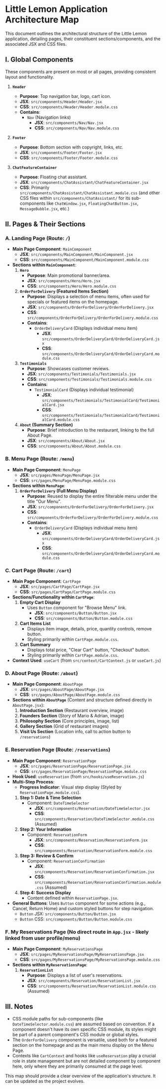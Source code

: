 # Little Lemon Application Architecture Map

This document outlines the architectural structure of the Little Lemon application, detailing pages, their constituent sections/components, and the associated JSX and CSS files.

## I. Global Components

These components are present on most or all pages, providing consistent layout and functionality.

1.  **`Header`**
    *   **Purpose**: Top navigation bar, logo, cart icon.
    *   **JSX**: `src/components/Header/Header.jsx`
    *   **CSS**: `src/components/Header/Header.module.css`
    *   **Contains**:
        *   `Nav` (Navigation links)
            *   **JSX**: `src/components/Nav/Nav.jsx`
            *   **CSS**: `src/components/Nav/Nav.module.css`

2.  **`Footer`**
    *   **Purpose**: Bottom section with copyright, links, etc.
    *   **JSX**: `src/components/Footer/Footer.jsx`
    *   **CSS**: `src/components/Footer/Footer.module.css`

3.  **`ChatFeatureContainer`**
    *   **Purpose**: Floating chat assistant.
    *   **JSX**: `src/components/ChatAssistant/ChatFeatureContainer.jsx`
    *   **CSS**: Primarily `src/components/ChatAssistant/ChatAssistant.module.css` (and other CSS files within `src/components/ChatAssistant/` for its sub-components like `ChatWindow.jsx`, `FloatingChatButton.jsx`, `MessageBubble.jsx`, etc.)

## II. Pages & Their Sections

### A. Landing Page (Route: `/`)

*   **Main Page Component**: `MainComponent`
    *   **JSX**: `src/components/MainComponent/MainComponent.jsx`
    *   **CSS**: `src/components/MainComponent/MainComponent.module.css`
*   **Sections within `MainComponent`**:
    1.  **`Hero`**
        *   **Purpose**: Main promotional banner/area.
        *   **JSX**: `src/components/Hero/Hero.jsx`
        *   **CSS**: `src/components/Hero/Hero.module.css`
    2.  **`OrderForDelivery` (Featured Items Section)**
        *   **Purpose**: Displays a selection of menu items, often used for specials or featured items on the homepage.
        *   **JSX**: `src/components/OrderForDelivery/OrderForDelivery.jsx`
        *   **CSS**: `src/components/OrderForDelivery/OrderForDelivery.module.css`
        *   **Contains**:
            *   `OrderDeliveryCard` (Displays individual menu item)
                *   **JSX**: `src/components/OrderDeliveryCard/OrderDeliveryCard.jsx`
                *   **CSS**: `src/components/OrderDeliveryCard/OrderDeliveryCard.module.css`
    3.  **`Testimonials`**
        *   **Purpose**: Showcases customer reviews.
        *   **JSX**: `src/components/Testimonials/Testimonials.jsx`
        *   **CSS**: `src/components/Testimonials/Testimonials.module.css`
        *   **Contains**:
            *   `TestimonialCard` (Displays individual testimonial)
                *   **JSX**: `src/components/Testimonials/TestimonialCard/TestimonialCard.jsx`
                *   **CSS**: `src/components/Testimonials/TestimonialCard/TestimonialCard.module.css`
    4.  **`About` (Summary Section)**
        *   **Purpose**: Brief introduction to the restaurant, linking to the full About Page.
        *   **JSX**: `src/components/About/About.jsx`
        *   **CSS**: `src/components/About/About.module.css`

### B. Menu Page (Route: `/menu`)

*   **Main Page Component**: `MenuPage`
    *   **JSX**: `src/pages/MenuPage/MenuPage.jsx`
    *   **CSS**: `src/pages/MenuPage/MenuPage.module.css`
*   **Sections within `MenuPage`**:
    1.  **`OrderForDelivery` (Full Menu Display)**
        *   **Purpose**: Reused to display the entire filterable menu under the title "Our Menu".
        *   **JSX**: `src/components/OrderForDelivery/OrderForDelivery.jsx`
        *   **CSS**: `src/components/OrderForDelivery/OrderForDelivery.module.css`
        *   **Contains**:
            *   `OrderDeliveryCard` (Displays individual menu item)
                *   **JSX**: `src/components/OrderDeliveryCard/OrderDeliveryCard.jsx`
                *   **CSS**: `src/components/OrderDeliveryCard/OrderDeliveryCard.module.css`

### C. Cart Page (Route: `/cart`)

*   **Main Page Component**: `CartPage`
    *   **JSX**: `src/pages/CartPage/CartPage.jsx`
    *   **CSS**: `src/pages/CartPage/CartPage.module.css`
*   **Sections/Functionality within `CartPage`**:
    1.  **Empty Cart Display**
        *   Uses `Button` component for "Browse Menu" link.
            *   **JSX**: `src/components/Button/Button.jsx`
            *   **CSS**: `src/components/Button/Button.module.css`
    2.  **Cart Items List**
        *   Displays item image, details, price, quantity controls, remove button.
        *   Styling primarily within `CartPage.module.css`.
    3.  **Cart Summary**
        *   Displays total price, "Clear Cart" button, "Checkout" button.
        *   Styling primarily within `CartPage.module.css`.
*   **Context Used**: `useCart` (from `src/context/CartContext.js` or `useCart.js`)

### D. About Page (Route: `/about`)

*   **Main Page Component**: `AboutPage`
    *   **JSX**: `src/pages/AboutPage/AboutPage.jsx`
    *   **CSS**: `src/pages/AboutPage/AboutPage.module.css`
*   **Sections within `AboutPage`** (Content and structure defined directly in `AboutPage.jsx`):
    1.  **Introduction Section** (Restaurant overview, image)
    2.  **Founders Section** (Story of Mario & Adrian, image)
    3.  **Philosophy Section** (Core principles, image, list)
    4.  **Gallery Section** (Grid of restaurant images)
    5.  **Visit Us Section** (Location info, call to action button to `/reservations`)

### E. Reservation Page (Route: `/reservations`)

*   **Main Page Component**: `ReservationPage`
    *   **JSX**: `src/pages/ReservationPage/ReservationPage.jsx`
    *   **CSS**: `src/pages/ReservationPage/ReservationPage.module.css`
*   **Hook Used**: `useReservation` (from `src/hooks/useReservation.js`)
*   **Multi-Step Process**:
    *   **Progress Indicator**: Visual step display (Styled by `ReservationPage.module.css`).
    1.  **Step 1: Date & Time Selection**
        *   Component: `DateTimeSelector`
            *   **JSX**: `src/components/Reservation/DateTimeSelector.jsx`
            *   **CSS**: `src/components/Reservation/DateTimeSelector.module.css` (Assumed)
    2.  **Step 2: Your Information**
        *   Component: `ReservationForm`
            *   **JSX**: `src/components/Reservation/ReservationForm.jsx`
            *   **CSS**: `src/components/Reservation/ReservationForm.module.css`
    3.  **Step 3: Review & Confirm**
        *   Component: `ReservationConfirmation`
            *   **JSX**: `src/components/Reservation/ReservationConfirmation.jsx`
            *   **CSS**: `src/components/Reservation/ReservationConfirmation.module.css` (Assumed)
    4.  **Step 4: Success Display**
        *   Content defined within `ReservationPage.jsx`.
*   **General Buttons**: Uses `Button` component for some actions (e.g., Cancel, Return Home) and custom styled buttons for step navigation.
    *   `Button` JSX: `src/components/Button/Button.jsx`
    *   `Button` CSS: `src/components/Button/Button.module.css`

### F. My Reservations Page (No direct route in `App.jsx` - likely linked from user profile/menu)

*   **Main Page Component**: `MyReservationsPage`
    *   **JSX**: `src/pages/MyReservationsPage/MyReservationsPage.jsx`
    *   **CSS**: `src/pages/MyReservationsPage/MyReservationsPage.module.css`
*   **Sections within `MyReservationsPage`**:
    1.  **`ReservationList`**
        *   **Purpose**: Displays a list of user's reservations.
        *   **JSX**: `src/components/Reservation/ReservationList.jsx`
        *   **CSS**: `src/components/Reservation/ReservationList.module.css` (Assumed)

## III. Notes

-   CSS module paths for sub-components (like `DateTimeSelector.module.css`) are assumed based on convention. If a component doesn't have its own specific CSS module, its styles might be part of a parent component's CSS module or global styles.
-   The `OrderForDelivery` component is versatile, used both for a featured section on the homepage and as the main menu display on the Menu Page.
-   Contexts like `CartContext` and hooks like `useReservation` play a crucial role in state management but are not detailed component by component here, only where they are primarily consumed at the page level.

This map should provide a clear overview of the application's structure. It can be updated as the project evolves.
